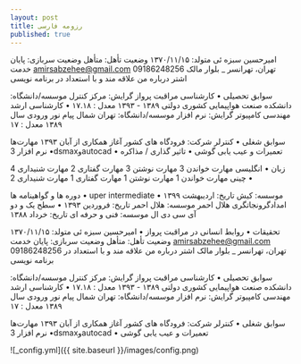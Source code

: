 ```yaml
---
layout: post
title: رزومه فارسی
published: true
---
```

 امیرحسین سبزه ئی
متولد: ۱۳۷۰/۱۱/۱۵ 
وضعیت تأهل: متأهل 
وضعیت سربازی: پایان خدمت 
amirsabzehee@gmail.com 
09186248256
تهران، تهرانسر _ بلوار مالک اشتر 
درباره من 
علاقه مند و با استعداد در برنامه نویسی 

سوابق تحصیلی 
•	کارشناسی مراقبت پرواز
گرایش: مرکز کنترل
موسسه/دانشگاه: دانشکده صنعت هواپیمایی کشوری دولتی
۱۳۸۹ - ۱۳۹۳ معدل : ۱۷.۱۸ 
•	کارشناسی ارشد مهندسی کامپیوتر
گرایش: نرم افزار
موسسه/دانشگاه: تهران شمال پیام نور
ورودی سال ۱۳۸۹ معدل : ۱۷ 

سوابق شغلی 
•	کنترلر
شرکت: فرودگاه های کشور 
آغاز همکاری از آبان ۱۳۹۳ 
مهارت‌ها 
•	نرم افزار 3dsmaxوautocad 
•	تعمیرات و عیب یابی گوشی 
•	تاثیر گذاری / مذاکره 





زبان 
•	انگلیسی
مهارت خواندن 3   مهارت نوشتن 3 مهارت گفتاری  2 مهارت شنیداری  4
•	چینی
مهارت خواندن 1 مهارت نوشتن 1 مهارت گفتاری 1 مهارت شنیداری  2

دوره ها و گواهینامه ها 
•	uper intermediate
موسسه: کیش
تاریخ: اردیبهشت ۱۳۹۹ 
•	امدادگرونجاتگری هلال احمر
موسسه: هلال احمر
تاریخ: فروردین ۱۳۹۳ 
•	سطح یک و دو آی سی دی ال
موسسه: فنی و حرفه ای
تاریخ: خرداد ۱۳۸۸ 

تحقیقات 
•	روابط انسانی در مراقبت پرواز 
•	امیرحسین سبزه ئی
متولد: ۱۳۷۰/۱۱/۱۵ 
وضعیت تأهل: متأهل 
وضعیت سربازی: پایان خدمت 
amirsabzehee@gmail.com 
09186248256
تهران، تهرانسر _ بلوار مالک اشتر 
درباره من 
علاقه مند و با استعداد در برنامه نویسی 

سوابق تحصیلی 
•	کارشناسی مراقبت پرواز
گرایش: مرکز کنترل
موسسه/دانشگاه: دانشکده صنعت هواپیمایی کشوری دولتی
۱۳۸۹ - ۱۳۹۳ معدل : ۱۷.۱۸ 
•	کارشناسی ارشد مهندسی کامپیوتر
گرایش: نرم افزار
موسسه/دانشگاه: تهران شمال پیام نور
ورودی سال ۱۳۸۹ معدل : ۱۷ 

سوابق شغلی 
•	کنترلر
شرکت: فرودگاه های کشور 
آغاز همکاری از آبان ۱۳۹۳ 
مهارت‌ها 
•	نرم افزار 3dsmaxوautocad 
•	تعمیرات و عیب یابی گوشی 





![_config.yml]({{ site.baseurl }}/images/config.png)

